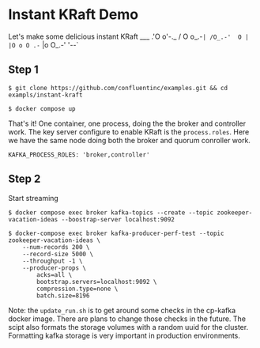 # Instant KRaft Demo
Let's make some delicious instant KRaft
          ___
        .'O o'-._
       / O o_.-`|
      /O_.-'  O |
      |O o O .-`
      |o O_.-'
      '--`

## Step 1
```
$ git clone https://github.com/confluentinc/examples.git && cd exampls/instant-kraft

$ docker compose up
```

That's it! One container, one process, doing the the broker and controller work. 
The key server configure to enable KRaft is the `process.roles`. Here we have the same node doing both the broker and quorum conroller work.
```
KAFKA_PROCESS_ROLES: 'broker,controller'
```

## Step 2
Start streaming

```
$ docker compose exec broker kafka-topics --create --topic zookeeper-vacation-ideas --boostrap-server localhost:9092

$ docker-compose exec broker kafka-producer-perf-test --topic zookeeper-vacation-ideas \
    --num-records 200 \
    --record-size 5000 \
    --throughput -1 \
    --producer-props \
        acks=all \
        bootstrap.servers=localhost:9092 \
        compression.type=none \
        batch.size=8196
```


Note: the `update_run.sh` is to get around some checks in the cp-kafka docker image. There are plans to change those checks in the future.
The scipt also formats the storage volumes with a random uuid for the cluster. Formatting kafka storage is very important in production environments.